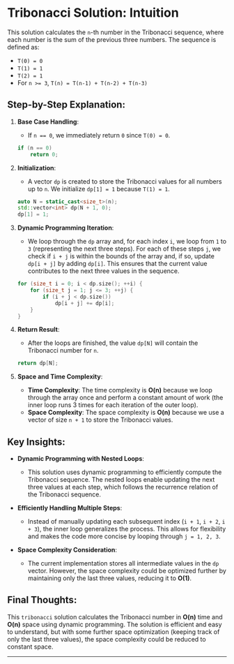 # Tribonacci Solution: Intuition

This solution calculates the `n`-th number in the Tribonacci sequence, where each number is the sum of the previous three numbers. The sequence is defined as:
- `T(0) = 0`
- `T(1) = 1`
- `T(2) = 1`
- For `n >= 3`, `T(n) = T(n-1) + T(n-2) + T(n-3)`

## Step-by-Step Explanation:

1. **Base Case Handling**:
   - If `n == 0`, we immediately return `0` since `T(0) = 0`.

   ```cpp
   if (n == 0)
       return 0;
   ```

2. **Initialization**:
   - A vector `dp` is created to store the Tribonacci values for all numbers up to `n`. We initialize `dp[1] = 1` because `T(1) = 1`.

   ```cpp
   auto N = static_cast<size_t>(n);
   std::vector<int> dp(N + 1, 0);
   dp[1] = 1;
   ```

3. **Dynamic Programming Iteration**:
   - We loop through the `dp` array and, for each index `i`, we loop from `1` to `3` (representing the next three steps). For each of these steps `j`, we check if `i + j` is within the bounds of the array and, if so, update `dp[i + j]` by adding `dp[i]`. This ensures that the current value contributes to the next three values in the sequence.

   ```cpp
   for (size_t i = 0; i < dp.size(); ++i) {
       for (size_t j = 1; j <= 3; ++j) {
           if (i + j < dp.size())
               dp[i + j] += dp[i];
       }
   }
   ```

4. **Return Result**:
   - After the loops are finished, the value `dp[N]` will contain the Tribonacci number for `n`.

   ```cpp
   return dp[N];
   ```

5. **Space and Time Complexity**:
   - **Time Complexity**: The time complexity is **O(n)** because we loop through the array once and perform a constant amount of work (the inner loop runs 3 times for each iteration of the outer loop).
   - **Space Complexity**: The space complexity is **O(n)** because we use a vector of size `n + 1` to store the Tribonacci values.

## Key Insights:

- **Dynamic Programming with Nested Loops**:
  - This solution uses dynamic programming to efficiently compute the Tribonacci sequence. The nested loops enable updating the next three values at each step, which follows the recurrence relation of the Tribonacci sequence.

- **Efficiently Handling Multiple Steps**:
  - Instead of manually updating each subsequent index (`i + 1`, `i + 2`, `i + 3`), the inner loop generalizes the process. This allows for flexibility and makes the code more concise by looping through `j = 1, 2, 3`.

- **Space Complexity Consideration**:
  - The current implementation stores all intermediate values in the `dp` vector. However, the space complexity could be optimized further by maintaining only the last three values, reducing it to **O(1)**.

## Final Thoughts:

This `tribonacci` solution calculates the Tribonacci number in **O(n)** time and **O(n)** space using dynamic programming. The solution is efficient and easy to understand, but with some further space optimization (keeping track of only the last three values), the space complexity could be reduced to constant space.

---
